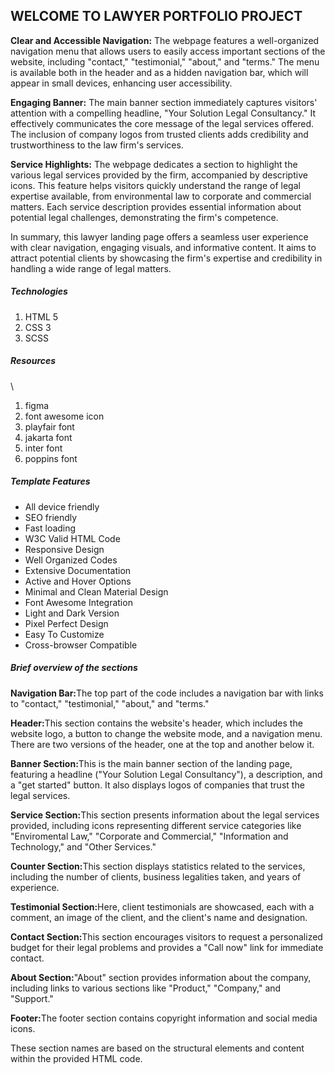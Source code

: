 <h2>WELCOME TO LAWYER PORTFOLIO PROJECT</h2>

<P><b>Clear and Accessible Navigation:</b> The webpage features a well-organized navigation menu that allows users to easily access important sections of the website, including "contact," "testimonial," "about," and "terms." The menu is available both in the header and as a hidden navigation bar, which will appear in small devices, enhancing user accessibility.</P>
    
<p><b>Engaging Banner:</b> The main banner section immediately captures visitors' attention with a compelling headline, "Your Solution Legal Consultancy." It effectively communicates the core message of the legal services offered. The inclusion of company logos from trusted clients adds credibility and trustworthiness to the law firm's services.</p>
    
<p><b>Service Highlights:</b> The webpage dedicates a section to highlight the various legal services provided by the firm, accompanied by descriptive icons. This feature helps visitors quickly understand the range of legal expertise available, from environmental law to corporate and commercial matters. Each service description provides essential information about potential legal challenges, demonstrating the firm's competence.</p>
    
<p>In summary, this lawyer landing page offers a seamless user experience with clear navigation, engaging visuals, and informative content. It aims to attract potential clients by showcasing the firm's expertise and credibility in handling a wide range of legal matters.</p>

<h5>Technologies</h5>
<ol>
    <li>HTML 5</li>
    <li>CSS 3</li>
    <li>SCSS</li>
</ol>

<h5>Resources</h5>\
<ol>
    <li>figma</li>
    <li>font awesome icon</li>
    <li>playfair font</li>
    <li>jakarta font</li>
    <li>inter font</li>
    <li>poppins font</li>
</ol>

<h5>Template Features</h5>
<ul>
    <li>All device friendly</li>
    <li>SEO friendly</li>
    <li>Fast loading</li>
    <li>W3C Valid HTML Code</li>
    <li>Responsive Design </li>
    <li>Well Organized Codes</li>
    <li>Extensive Documentation</li>
    <li>Active and Hover Options</li>
    <li>Minimal and Clean Material Design</li>
    <li>Font Awesome Integration</li>
    <li>Light and Dark Version</li>
    <li>Pixel Perfect Design</li>
    <li>Easy To Customize</li>
    <li>Cross-browser Compatible</li>
</ul>

<h5>Brief overview of the sections</h5>

<p><b>Navigation Bar:</b>The top part of the code includes a navigation bar with links to "contact," "testimonial," "about," and "terms."</p> 
<p><b>Header:</b>This section contains the website's header, which includes the website logo, a button to change the website mode, and a navigation menu. There are two versions of the header, one at the top and another below it.</p> 
<p><b>Banner Section:</b>This is the main banner section of the landing page, featuring a headline ("Your Solution Legal Consultancy"), a description, and a "get started" button. It also displays logos of companies that trust the legal services.</p> 
<p><b>Service Section:</b>This section presents information about the legal services provided, including icons representing different service categories like "Enviromental Law," "Corporate and Commercial," "Information and Technology," and "Other Services."</p> 
<p><b>Counter Section:</b>This section displays statistics related to the services, including the number of clients, business legalities taken, and years of experience.
</p>
<p><b>Testimonial Section:</b>Here, client testimonials are showcased, each with a comment, an image of the client, and the client's name and designation.</p>
<p><b>Contact Section:</b>This section encourages visitors to request a personalized budget for their legal problems and provides a "Call now" link for immediate contact.</p>
<p><b>About Section:</b>"About" section provides information about the company, including links to various sections like "Product," "Company," and "Support."</p>
<p><b>Footer:</b>The footer section contains copyright information and social media icons.</p> 

These section names are based on the structural elements and content within the provided HTML code.